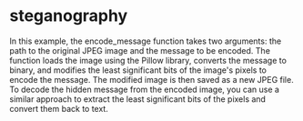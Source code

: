 # steganography

In this example, the encode_message function takes two arguments: the path to the original JPEG image and the message to be encoded. The function loads the image using the Pillow library, converts the message to binary, and modifies the least significant bits of the image's pixels to encode the message. The modified image is then saved as a new JPEG file.  To decode the hidden message from the encoded image, you can use a similar approach to extract the least significant bits of the pixels and convert them back to text.
